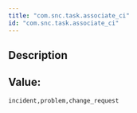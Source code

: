 ```yaml
---
title: "com.snc.task.associate_ci"
id: "com.snc.task.associate_ci"
---
```

## Description



## Value: 
```
incident,problem,change_request
```